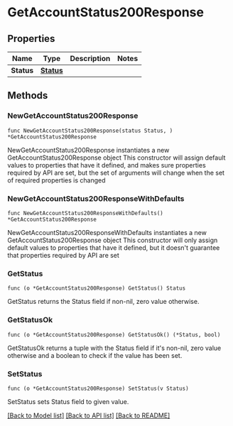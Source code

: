 # GetAccountStatus200Response

## Properties

Name | Type | Description | Notes
------------ | ------------- | ------------- | -------------
**Status** | [**Status**](Status.md) |  | 

## Methods

### NewGetAccountStatus200Response

`func NewGetAccountStatus200Response(status Status, ) *GetAccountStatus200Response`

NewGetAccountStatus200Response instantiates a new GetAccountStatus200Response object
This constructor will assign default values to properties that have it defined,
and makes sure properties required by API are set, but the set of arguments
will change when the set of required properties is changed

### NewGetAccountStatus200ResponseWithDefaults

`func NewGetAccountStatus200ResponseWithDefaults() *GetAccountStatus200Response`

NewGetAccountStatus200ResponseWithDefaults instantiates a new GetAccountStatus200Response object
This constructor will only assign default values to properties that have it defined,
but it doesn't guarantee that properties required by API are set

### GetStatus

`func (o *GetAccountStatus200Response) GetStatus() Status`

GetStatus returns the Status field if non-nil, zero value otherwise.

### GetStatusOk

`func (o *GetAccountStatus200Response) GetStatusOk() (*Status, bool)`

GetStatusOk returns a tuple with the Status field if it's non-nil, zero value otherwise
and a boolean to check if the value has been set.

### SetStatus

`func (o *GetAccountStatus200Response) SetStatus(v Status)`

SetStatus sets Status field to given value.



[[Back to Model list]](../README.md#documentation-for-models) [[Back to API list]](../README.md#documentation-for-api-endpoints) [[Back to README]](../README.md)


